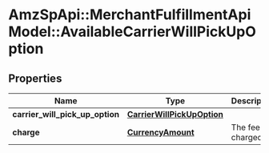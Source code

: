 # AmzSpApi::MerchantFulfillmentApiModel::AvailableCarrierWillPickUpOption

## Properties
Name | Type | Description | Notes
------------ | ------------- | ------------- | -------------
**carrier_will_pick_up_option** | [**CarrierWillPickUpOption**](CarrierWillPickUpOption.md) |  | 
**charge** | [**CurrencyAmount**](CurrencyAmount.md) | The fee charged. | 


